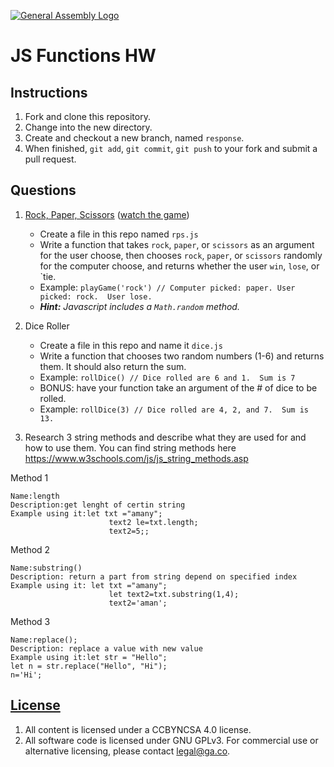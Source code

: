 [![General Assembly Logo](https://camo.githubusercontent.com/1a91b05b8f4d44b5bbfb83abac2b0996d8e26c92/687474703a2f2f692e696d6775722e636f6d2f6b6538555354712e706e67)](https://generalassemb.ly/education/web-development-immersive)

# JS Functions HW

## Instructions

1. Fork and clone this repository.
1. Change into the new directory.
1. Create and checkout a new branch, named `response`.
1. When finished, `git add`, `git commit`, `git push` to your fork and submit a pull request.

## Questions

1. [Rock, Paper, Scissors](https://en.wikipedia.org/wiki/Rock%E2%80%93paper%E2%80%93scissors) ([watch the game](https://www.youtube.com/watch?v=JtcHmiAcbZc))
    - Create a file in this repo named `rps.js`
    - Write a function that takes `rock`, `paper`, or `scissors` as an argument for the user choose, then chooses `rock`, `paper`, or `scissors` randomly for the computer choose, and returns whether the user `win`, `lose`, or `tie.
    - Example: `playGame('rock') // Computer picked: paper. User picked: rock.  User lose.`
    - _**Hint:** Javascript includes a `Math.random` method._

2. Dice Roller
    - Create a file in this repo and name it `dice.js`
    - Write a function that chooses two random numbers (1-6) and returns them. It should also return the sum.
    - Example: `rollDice() // Dice rolled are 6 and 1.  Sum is 7`
    - BONUS: have your function take an argument of the # of dice to be rolled.
    - Example: `rollDice(3) // Dice rolled are 4, 2, and 7.  Sum is 13.`

3.  Research 3 string methods and describe what they are used for and how to use them.  You can find string methods here https://www.w3schools.com/js/js_string_methods.asp

Method 1
```
Name:length
Description:get lenght of certin string
Example using it:let txt ="amany";
                      text2 le=txt.length;
                      text2=5;;
```

Method 2
```
Name:substring()
Description: return a part from string depend on specified index
Example using it: let txt ="amany";
                      let text2=txt.substring(1,4);
                      text2='aman';
```

Method 3
```
Name:replace();
Description: replace a value with new value
Example using it:let str = "Hello";
let n = str.replace("Hello", "Hi");
n='Hi';
```

## [License](LICENSE)

1. All content is licensed under a CC­BY­NC­SA 4.0 license.
1. All software code is licensed under GNU GPLv3. For commercial use or
    alternative licensing, please contact legal@ga.co.
